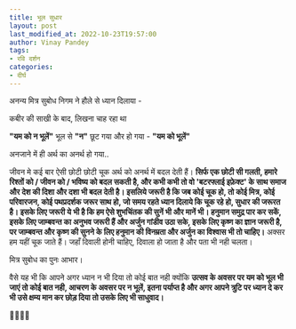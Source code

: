 ```yaml
---
title: भूल सुधार
layout: post
last_modified_at: 2022-10-23T19:57:00
author: Vinay Pandey
tags:
- रवि दर्शन
categories:
- दीर्घ
---
```

अनन्य मित्र सुबोध निगम ने हौले से ध्यान दिलाया -

कबीर की साखी के बाद, लिखना चाह रहा था

**"यम को न भूलें"**
भूल से **"न"** छूट गया और हो गया -
**"यम को भूलें"**

अनजाने में ही अर्थ का अनर्थ हो गया..

जीवन मे कई बार ऐसी छोटी छोटी चूक अर्थ को अनर्थ में बदल देती हैं। **सिर्फ एक छोटी सी गलती, हमारे रिश्तों को / जीवन को / भविष्य को बदल सकती है, और कभी कभी तो वो 'बटरफ्लाई इफ़ेक्ट' के साथ समाज और देश की दिशा और दशा भी बदल देती है। इसलिये जरूरी है कि जब कोई चूक हो, तो कोई मित्र, कोई परिवारजन, कोई पथप्रदर्शक जरूर साथ हो, जो समय रहते ध्यान दिलाये कि चूक रहे हो, सुधार की जरूरत है। इसके लिए जरूरी ये भी है कि हम ऐसे शुभचिंतक की सुनें भी और मानें भी। हनुमान समुद्र पार कर सकें, इसके लिए जाम्बवन्त का अनुभव जरूरी हैं और अर्जुन गांडीव उठा सके, इसके लिए कृष्ण का ज्ञान जरूरी है, पर जाम्बवन्त और कृष्ण की सुनने के लिए हनुमान की विनम्रता और अर्जुन का विश्वास भी तो चाहिए।** अक्सर हम यहीं चूक जाते हैं। जहाँ दिवाली होनी चाहिए, दिवाला हो जाता है और पता भी नही चलता।

मित्र सुबोध का पुनः आभार।

वैसे यह भी कि आपने अगर ध्यान न भी दिया तो कोई बात नही क्योंकि **उत्सव के अवसर पर यम को भूल भी जाएं तो कोई बात नही, आचरण के अवसर पर न भूलें, इतना पर्याप्त है और अगर आपने त्रुटि पर ध्यान दे कर भी उसे क्षम्य मान कर छोड़ दिया तो उसके लिए भी साधुवाद।**

🙏🌷🌷🙏


